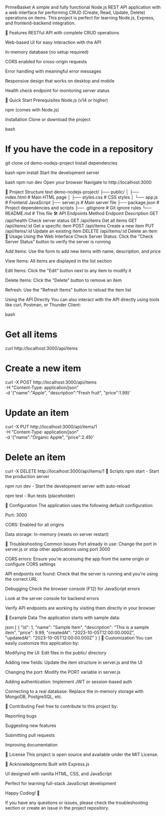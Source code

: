 PrimeBasket
A simple and fully functional Node.js REST API application with a web interface for performing CRUD (Create, Read, Update, Delete) operations on items. This project is perfect for learning Node.js, Express, and frontend-backend integration.

🌟 Features
RESTful API with complete CRUD operations

Web-based UI for easy interaction with the API

In-memory database (no setup required)

CORS enabled for cross-origin requests

Error handling with meaningful error messages

Responsive design that works on desktop and mobile

Health check endpoint for monitoring server status

🚀 Quick Start
Prerequisites
Node.js (v14 or higher)

npm (comes with Node.js)

Installation
Clone or download the project

bash
# If you have the code in a repository
git clone <your-repository-url>
cd demo-nodejs-project
Install dependencies

bash
npm install
Start the development server

bash
npm run dev
Open your browser
Navigate to http://localhost:3000

📁 Project Structure
text
demo-nodejs-project/
├── public/
│   ├── index.html          # Main HTML page
│   ├── styles.css          # CSS styles
│   └── app.js              # Frontend JavaScript
├── server.js               # Main server file
├── package.json            # Project dependencies and scripts
├── .gitignore             # Git ignore rules
└── README.md              # This file
🛠️ API Endpoints
Method	Endpoint	Description
GET	/api/health	Check server status
GET	/api/items	Get all items
GET	/api/items/:id	Get a specific item
POST	/api/items	Create a new item
PUT	/api/items/:id	Update an existing item
DELETE	/api/items/:id	Delete an item
🎯 Usage
Using the Web Interface
Check Server Status: Click the "Check Server Status" button to verify the server is running

Add Items: Use the form to add new items with name, description, and price

View Items: All items are displayed in the list section

Edit Items: Click the "Edit" button next to any item to modify it

Delete Items: Click the "Delete" button to remove an item

Refresh: Use the "Refresh Items" button to reload the item list

Using the API Directly
You can also interact with the API directly using tools like curl, Postman, or Thunder Client:

bash
# Get all items
curl http://localhost:3000/api/items

# Create a new item
curl -X POST http://localhost:3000/api/items \
  -H "Content-Type: application/json" \
  -d '{"name":"Apple", "description":"Fresh fruit", "price":1.99}'

# Update an item
curl -X PUT http://localhost:3000/api/items/1 \
  -H "Content-Type: application/json" \
  -d '{"name":"Organic Apple", "price":2.49}'

# Delete an item
curl -X DELETE http://localhost:3000/api/items/1
🚦 Scripts
npm start - Start the production server

npm run dev - Start the development server with auto-reload

npm test - Run tests (placeholder)

🔧 Configuration
The application uses the following default configuration:

Port: 3000

CORS: Enabled for all origins

Data storage: In-memory (resets on server restart)

🐛 Troubleshooting
Common Issues
Port already in use: Change the port in server.js or stop other applications using port 3000

CORS errors: Ensure you're accessing the app from the same origin or configure CORS settings

API endpoints not found: Check that the server is running and you're using the correct URL

Debugging
Check the browser console (F12) for JavaScript errors

Look at the server console for backend errors

Verify API endpoints are working by visiting them directly in your browser

📝 Example Data
The application starts with sample data:

json
[
  {
    "id": 1,
    "name": "Sample Item",
    "description": "This is a sample item",
    "price": 9.99,
    "createdAt": "2023-10-05T12:00:00.000Z",
    "updatedAt": "2023-10-05T12:00:00.000Z"
  }
]
🎨 Customization
You can easily customize this application by:

Modifying the UI: Edit files in the public/ directory

Adding new fields: Update the item structure in server.js and the UI

Changing the port: Modify the PORT variable in server.js

Adding authentication: Implement JWT or session-based auth

Connecting to a real database: Replace the in-memory storage with MongoDB, PostgreSQL, etc.

🤝 Contributing
Feel free to contribute to this project by:

Reporting bugs

Suggesting new features

Submitting pull requests

Improving documentation

📄 License
This project is open source and available under the MIT License.

🙏 Acknowledgments
Built with Express.js

UI designed with vanilla HTML, CSS, and JavaScript

Perfect for learning full-stack JavaScript development

Happy Coding! 🚀

If you have any questions or issues, please check the troubleshooting section or create an issue in the project repository.
